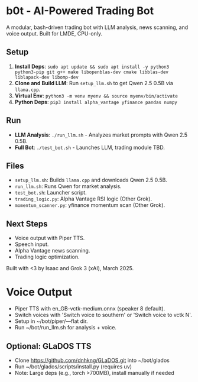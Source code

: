 # b0t - AI-Powered Trading Bot

A modular, bash-driven trading bot with LLM analysis, news scanning, and voice output. Built for LMDE, CPU-only.

## Setup
1. **Install Deps**: `sudo apt update && sudo apt install -y python3 python3-pip git g++ make libopenblas-dev cmake libblas-dev liblapack-dev libomp-dev`
2. **Clone and Build LLM**: Run `setup_llm.sh` to get Qwen 2.5 0.5B via `llama.cpp`.
3. **Virtual Env**: `python3 -m venv myenv && source myenv/bin/activate`
4. **Python Deps**: `pip3 install alpha_vantage yfinance pandas numpy`

## Run
- **LLM Analysis**: `./run_llm.sh` - Analyzes market prompts with Qwen 2.5 0.5B.
- **Full Bot**: `./test_bot.sh` - Launches LLM, trading module TBD.

## Files
- `setup_llm.sh`: Builds `llama.cpp` and downloads Qwen 2.5 0.5B.
- `run_llm.sh`: Runs Qwen for market analysis.
- `test_bot.sh`: Launcher script.
- `trading_logic.py`: Alpha Vantage RSI logic (Other Grok).
- `momentum_scanner.py`: yfinance momentum scan (Other Grok).

## Next Steps
- Voice output with Piper TTS.
- Speech input.
- Alpha Vantage news scanning.
- Trading logic optimization.

Built with <3 by Isaac and Grok 3 (xAI), March 2025.

# Voice Output
- Piper TTS with en_GB-vctk-medium.onnx (speaker 8 default).
- Switch voices with 'Switch voice to southern' or 'Switch voice to vctk N'.
- Setup in ~/bot/piper/—flat dir.
- Run ~/bot/run_llm.sh for analysis + voice.
## Optional: GLaDOS TTS
- Clone https://github.com/dnhkng/GLaDOS.git into ~/bot/glados
- Run ~/bot/glados/scripts/install.py (requires uv)
- Note: Large deps (e.g., torch >700MB), install manually if needed
